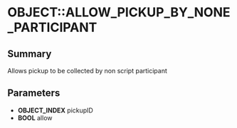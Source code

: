 # OBJECT::ALLOW_PICKUP_BY_NONE_PARTICIPANT

## Summary
Allows pickup to be collected by non script participant

## Parameters
* **OBJECT_INDEX** pickupID
* **BOOL** allow